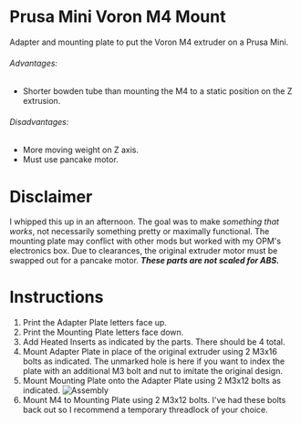 # Prusa Mini Voron M4 Mount
Adapter and mounting plate to put the Voron M4 extruder on a Prusa Mini.
###### Advantages:
- Shorter bowden tube than mounting the M4 to a static position on the Z extrusion.
###### Disadvantages:
- More moving weight on Z axis.
- Must use pancake motor.

# Disclaimer
I whipped this up in an afternoon. The goal was to make _something that works_, not necessarily something pretty or maximally functional. The mounting plate may conflict with other mods but worked with my OPM's electronics box. Due to clearances, the original extruder motor must be swapped out for a pancake motor. ***These parts are not scaled for ABS.***

# Instructions

1.  Print the Adapter Plate letters face up.
2.  Print the Mounting Plate letters face down.
3.  Add Heated Inserts as indicated by the parts. There should be 4 total.
4.  Mount Adapter Plate in place of the original extruder using 2 M3x16 bolts as indicated. The unmarked hole is here if you want to index the plate with an additional M3 bolt and nut to imitate the original design.
5.  Mount Mounting Plate onto the Adapter Plate using 2 M3x12 bolts as indicated.
![Assembly](/images/Assembly.png)
6.  Mount M4 to Mounting Plate using 2 M3x12 bolts. I've had these bolts back out so I recommend a temporary threadlock of your choice.
